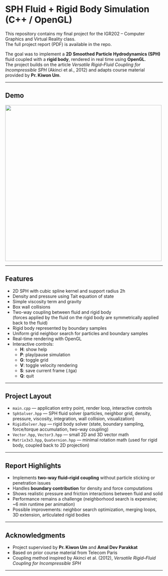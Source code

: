 # SPH Fluid + Rigid Body Simulation (C++ / OpenGL)

This repository contains my final project for the IGR202 – Computer Graphics and Virtual Reality class.  
The full project report (PDF) is available in the repo.

The goal was to implement a **2D Smoothed Particle Hydrodynamics (SPH)** fluid coupled with a **rigid body**, rendered in real time using **OpenGL**.  
The project builds on the article *Versatile Rigid–Fluid Coupling for Incompressible SPH* (Akinci et al., 2012) and adapts course material provided by **Pr. Kiwon Um**.

---

## Demo

<img src="final.gif" width="500"/>

---

## Features

- 2D SPH with cubic spline kernel and support radius 2h
- Density and pressure using Tait equation of state
- Simple viscosity term and gravity
- Box wall collisions
- Two-way coupling between fluid and rigid body  
  (forces applied by the fluid on the rigid body are symmetrically applied back to the fluid)
- Rigid body represented by boundary samples
- Uniform grid neighbor search for particles and boundary samples
- Real-time rendering with OpenGL
- Interactive controls:
  - **H**: show help  
  - **P**: play/pause simulation  
  - **G**: toggle grid  
  - **V**: toggle velocity rendering  
  - **S**: save current frame (.tga)  
  - **Q**: quit  

---

## Project Layout

- `main.cpp` — application entry point, render loop, interactive controls
- `SphSolver.hpp` — SPH fluid solver (particles, neighbor grid, density, pressure, viscosity, integration, wall collision, visualization)
- `RigidSolver.hpp` — rigid body solver (state, boundary sampling, force/torque accumulation, two-way coupling)
- `Vector.hpp`, `Vector3.hpp` — small 2D and 3D vector math
- `Matrix3x3.hpp`, `Quaternion.hpp` — minimal rotation math (used for rigid body, coupled back to 2D projection)

---

## Report Highlights

- Implements **two-way fluid–rigid coupling** without particle sticking or penetration issues  
- Handles **boundary contribution** for density and force computations  
- Shows realistic pressure and friction interactions between fluid and solid  
- Performance remains a challenge (neighborhood search is expensive; ~6 min runtime per animation)  
- Possible improvements: neighbor search optimization, merging loops, 3D extension, articulated rigid bodies  

---

## Acknowledgments

- Project supervised by **Pr. Kiwon Um** and **Amal Dev Parakkat**  
- Based on prior course material from Telecom Paris  
- Coupling method inspired by Akinci et al. (2012), *Versatile Rigid–Fluid Coupling for Incompressible SPH*

---
